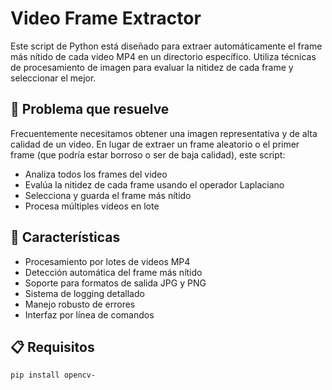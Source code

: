 # Video Frame Extractor

Este script de Python está diseñado para extraer automáticamente el frame más nítido de cada video MP4 en un directorio específico. Utiliza técnicas de procesamiento de imagen para evaluar la nitidez de cada frame y seleccionar el mejor.

## 🎯 Problema que resuelve

Frecuentemente necesitamos obtener una imagen representativa y de alta calidad de un video. En lugar de extraer un frame aleatorio o el primer frame (que podría estar borroso o ser de baja calidad), este script:

- Analiza todos los frames del video
- Evalúa la nitidez de cada frame usando el operador Laplaciano
- Selecciona y guarda el frame más nítido
- Procesa múltiples videos en lote

## 🚀 Características

- Procesamiento por lotes de videos MP4
- Detección automática del frame más nítido
- Soporte para formatos de salida JPG y PNG
- Sistema de logging detallado
- Manejo robusto de errores
- Interfaz por línea de comandos

## 📋 Requisitos

```bash
pip install opencv- 